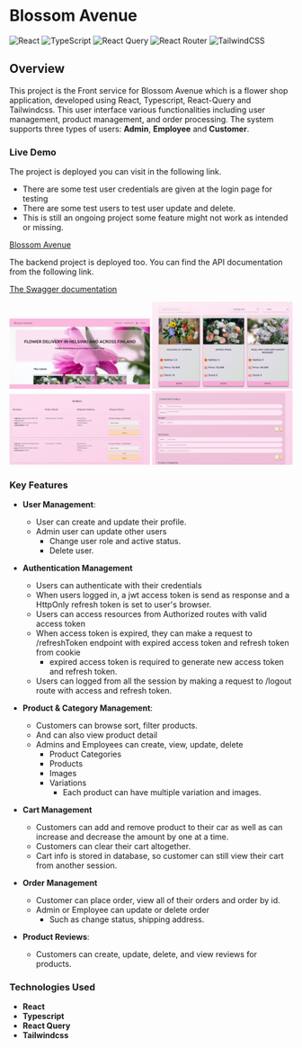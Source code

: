 # Blossom Avenue

![React](https://img.shields.io/badge/react-%2320232a.svg?style=for-the-badge&logo=react&logoColor=%2361DAFB)
![TypeScript](https://img.shields.io/badge/typescript-%23007ACC.svg?style=for-the-badge&logo=typescript&logoColor=white)
![React Query](https://img.shields.io/badge/-React%20Query-FF4154?style=for-the-badge&logo=react%20query&logoColor=white)
![React Router](https://img.shields.io/badge/React_Router-CA4245?style=for-the-badge&logo=react-router&logoColor=white)
![TailwindCSS](https://img.shields.io/badge/tailwindcss-%2338B2AC.svg?style=for-the-badge&logo=tailwind-css&logoColor=white)

## Overview

This project is the Front service for Blossom Avenue which is a flower shop application, developed using React, Typescript, React-Query and Tailwindcss. This user interface various functionalities including user management, product management, and order processing. The system supports three types of users: **Admin**, **Employee** and **Customer**.

### Live Demo

The project is deployed you can visit in the following link.

- There are some test user credentials are given at the login page for testing
- There are some test users to test user update and delete.
- This is still an ongoing project some feature might not work as intended or missing.

[Blossom Avenue](https://blossomavenue.vercel.app/)

The backend project is deployed too. You can find the API documentation from the following link.

[The Swagger documentation](https://blossomavenue-f2grfmdmepbcb4es.northeurope-01.azurewebsites.net/index.html)

<img style="width:250px" src="screen_shots/Screenshot_0.png">
<img style="width:250px" src="screen_shots/Screenshot_1.png">
<img style="width:250px" src="screen_shots/Screenshot_2.png">
<img style="width:250px" src="screen_shots/Screenshot_3.png">

### Key Features

- **User Management**:

  - User can create and update their profile.
  - Admin user can update other users
    - Change user role and active status.
    - Delete user.

- **Authentication Management**

  - Users can authenticate with their credentials
  - When users logged in, a jwt access token is send as response and a HttpOnly refresh token is set to user's browser.
  - Users can access resources from Authorized routes with valid access token
  - When access token is expired, they can make a request to /refreshToken endpoint with expired access token and refresh token from cookie
    - expired access token is required to generate new access token and refresh token.
  - Users can logged from all the session by making a request to /logout route with access and refresh token.

- **Product & Category Management**:

  - Customers can browse sort, filter products.
  - And can also view product detail
  - Admins and Employees can create, view, update, delete
    - Product Categories
    - Products
    - Images
    - Variations
      - Each product can have multiple variation and images.

- **Cart Management**
  - Customers can add and remove product to their car as well as can increase and decrease the amount by one at a time.
  - Customers can clear their cart altogether.
  - Cart info is stored in database, so customer can still view their cart from another session.
- **Order Management**

  - Customer can place order, view all of their orders and order by id.
  - Admin or Employee can update or delete order
    - Such as change status, shipping address.

- **Product Reviews**:
  - Customers can create, update, delete, and view reviews for products.

### Technologies Used

- **React**
- **Typescript**
- **React Query**
- **Tailwindcss**
